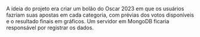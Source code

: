 A ideia do projeto era criar um bolão do Oscar 2023 em que os usuários fazriam suas apostas em cada categoria, com prévias dos votos disponíveis e o resultado finais em gráficos. Um servidor em MongoDB ficaria responsável por registrar os dados.
